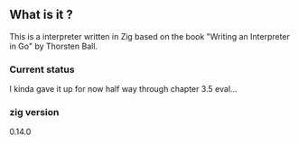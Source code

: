 ## What is it ?

This is a interpreter written in Zig based on the book "Writing an Interpreter in Go" by Thorsten Ball.

### Current status
I kinda gave it up for now half way through chapter 3.5 eval... 


### zig version
0.14.0
